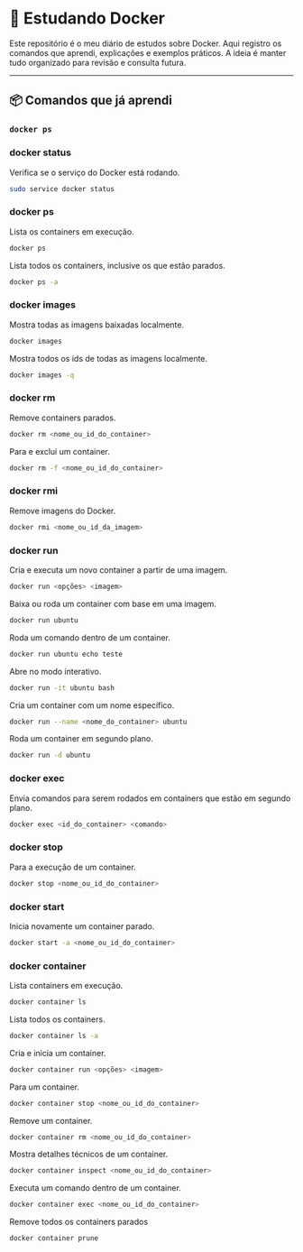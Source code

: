 # 🐳 Estudando Docker

Este repositório é o meu diário de estudos sobre Docker. Aqui registro os comandos que aprendi, explicações e exemplos práticos. A ideia é manter tudo organizado para revisão e consulta futura.

---

## 📦 Comandos que já aprendi

### `docker ps`

### docker status

Verifica se o serviço do Docker está rodando.
```bash
sudo service docker status
```

### docker ps
Lista os containers em execução.
```bash
docker ps
```

Lista todos os containers, inclusive os que estão parados.
```bash
docker ps -a
```

### docker images
Mostra todas as imagens baixadas localmente.
```bash
docker images
```

Mostra todos os ids de todas as imagens localmente.
```bash
docker images -q
```

### docker rm
Remove containers parados.
```bash
docker rm <nome_ou_id_do_container>
```

Para e exclui um container.
```bash
docker rm -f <nome_ou_id_do_container>
```

### docker rmi
Remove imagens do Docker.
```bash
docker rmi <nome_ou_id_da_imagem>
```

### docker run
Cria e executa um novo container a partir de uma imagem.
```bash
docker run <opções> <imagem>
```

Baixa ou roda um container com base em uma imagem.
```bash
docker run ubuntu
```

Roda um comando dentro de um container.
```bash
docker run ubuntu echo teste
```

Abre no modo interativo.
```bash
docker run -it ubuntu bash
```

Cria um container com um nome específico.
```bash
docker run --name <nome_do_container> ubuntu
```

Roda um container em segundo plano.
```bash
docker run -d ubuntu
```

### docker exec
Envia comandos para serem rodados em containers que estão em segundo plano.
```bash
docker exec <id_do_container> <comando>
```

### docker stop
Para a execução de um container.
```bash
docker stop <nome_ou_id_do_container>
```

### docker start
Inicia novamente um container parado.
```bash
docker start -a <nome_ou_id_do_container>
```




### docker container
Lista containers em execução.
```bash
docker container ls
```

Lista todos os containers.
```bash
docker container ls -a
```

Cria e inicia um container.
```bash
docker container run <opções> <imagem>
```

Para um container.
```bash
docker container stop <nome_ou_id_do_container>
```

Remove um container.
```bash
docker container rm <nome_ou_id_do_container>
```

Mostra detalhes técnicos de um container.
```bash
docker container inspect <nome_ou_id_do_container>
```

Executa um comando dentro de um container.
```bash
docker container exec <nome_ou_id_do_container>
```

Remove todos os containers parados
```bash
docker container prune
```